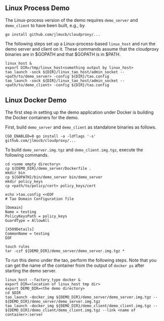 Linux Process Demo
------------------

The Linux-process version of the demo requires `demo_server` and `demo_client`
to have been built, e.g., by

	go install github.com/jlmucb/cloudproxy/...

The following steps set up a Linux-process-based `linux_host` and run the demo
server and client on it. These commands assume that the cloudproxy binaries are
in $GOPATH and that $GOPATH is in $PATH.

	linux_host &
	export DIR=/tmp/linux_host<something output by linux_host>
	tao_launch -sock ${DIR}/linux_tao_host/admin_socket -- <path/to/demo_server> -config ${DIR}/tao.config
	tao_launch -sock ${DIR}/linux_tao_host/admin_socket -- <path/to/demo_client> -config ${DIR}/tao.config

Linux Docker Demo
-----------------
The first step in setting up the demo application under Docker is building the
Docker containers for the demo.

First, build `demo_server` and `demo_client` as standalone binaries as follows.

	CGO_ENABLED=0 go install -a -ldflags '-s' github.com/jlmucb/cloudproxy/...

To build `demo_server.img.tgz` and `demo_client.img.tgz`, execute the following
commands.

	cd <some empty directory>
	cp ${DEMO_DIR}/demo_server/Dockerfile .
	mkdir bin
	cp ${GOPATH}/bin/demo_server bin/demo_server
	mkdir policy_keys
	cp <path/to/policy/cert> policy_keys/cert

	echo >tao.config <<EOF
	# Tao Domain Configuration file

	[Domain]
	Name = testing
	PolicyKeysPath = policy_keys
	GuardType = AllowAll

	[X509Details]
	CommonName = testing	
	EOF

	touch rules
	tar -czf ${DEMO_DIR}/demo_server/demo_server.img.tgz *	

To run this demo under the tao, perform the following steps. Note that you can
get the name of the container from the output of `docker ps` after starting the
demo server.

	linux_host --factory_type docker &
	export DIR=<location of linux_host tmp dir>
	export DEMO_DIR=<the demo directory>
	cd $DIR
	tao_launch -docker_img ${DEMO_DIR}/demo_server/demo_server.img.tgz -- ${DEMO_DIR}/demo_server/demo_server.img.tgz
	tao_launch -docker_img ${DEMO_DIR}/demo_client/demo_client.img.tgz -- ${DEMO_DIR}/demo_client/demo_client.img.tgz --link <name of container>:server

